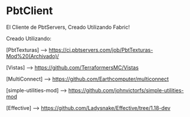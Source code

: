 # PbtClient

El Cliente de PbtServers, Creado Utilizando Fabric!

Creado Utilizando:

 [PbtTexturas] --> https://ci.pbtservers.com/job/PbtTexturas-Mod%20(Archivado)/

 [Vistas] --> https://github.com/TerraformersMC/Vistas
 
 [MultiConnect] --> https://github.com/Earthcomputer/multiconnect
 
 [simple-utilities-mod] --> https://github.com/johnvictorfs/simple-utilities-mod
 
 [Effective] --> https://github.com/Ladysnake/Effective/tree/1.18-dev
